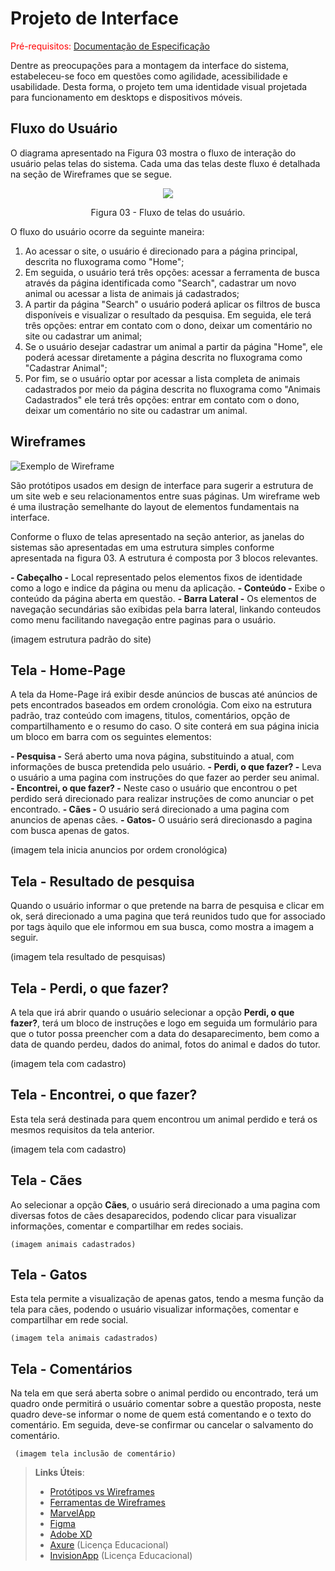 
# Projeto de Interface

<span style="color:red">Pré-requisitos: <a href="2-Especificação do Projeto.md"> Documentação de Especificação</a></span>

Dentre as preocupações para a montagem da interface do sistema, estabeleceu-se foco em questões como agilidade, acessibilidade e usabilidade. Desta forma, o projeto tem uma identidade visual projetada para funcionamento em desktops e dispositivos móveis.

## Fluxo do Usuário

O diagrama apresentado na Figura 03 mostra o fluxo de interação do usuário pelas telas do sistema. Cada uma das telas deste fluxo é detalhada na seção de Wireframes que se segue. 


<p align="center">
<img src="https://user-images.githubusercontent.com/100412134/164344235-76eb329d-046a-4e75-9167-bc63b43c56a6.jpg")
 </p>

<p align="center"> Figura 03 - Fluxo de telas do usuário. </p>

O fluxo do usuário ocorre da seguinte maneira:

1) Ao acessar o site, o usuário é direcionado para a página principal, descrita no fluxograma como "Home";
2) Em seguida, o usuário terá três opções: acessar a ferramenta de busca através da página identificada como "Search", cadastrar um novo animal ou acessar a lista de animais já cadastrados;
3) A partir da página "Search" o usuário poderá aplicar os filtros de busca disponíveis e visualizar o resultado da pesquisa. Em seguida, ele terá três opções: entrar em contato com o dono, deixar um comentário no site ou cadastrar um animal;
4) Se o usuário desejar cadastrar um animal a partir da página "Home", ele poderá acessar diretamente a página descrita no fluxograma como "Cadastrar Animal";
5) Por fim, se o usuário optar por acessar a lista completa de animais cadastrados por meio da página descrita no fluxograma como "Animais Cadastrados" ele terá três opções: entrar em contato com o dono, deixar um comentário no site ou cadastrar um animal.


## Wireframes

![Exemplo de Wireframe](img/wireframe-example.png)

São protótipos usados em design de interface para sugerir a estrutura de um site web e seu relacionamentos entre suas páginas. Um wireframe web é uma ilustração semelhante do layout de elementos fundamentais na interface.

Conforme o fluxo de telas apresentado na seção anterior, as janelas do sistemas são apresentadas em uma estrutura simples conforme apresentada na figura 03. A estrutura é composta por 3 blocos relevantes. 

**- Cabeçalho -** Local representado pelos elementos fixos de identidade como a logo e indice da página ou menu da aplicação.
**- Conteúdo -** Exibe o conteúdo da página aberta em questão.
**- Barra Lateral -** Os elementos de navegação secundárias são exibidas pela barra lateral, linkando conteudos como menu facilitando navegação entre paginas para o usuário.

(imagem estrutura padrão do site)

## Tela - Home-Page

 A tela da Home-Page irá exibir desde anúncios de buscas até anúncios de pets encontrados baseados em ordem cronológia. Com eixo na estrutura padrão, traz conteúdo com imagens, titulos, comentários, opção de compartilhamento e o resumo do caso. O site conterá em sua página inicia um bloco em barra com os seguintes elementos:
 
 **- Pesquisa -** Será aberto uma nova página, substituindo a atual, com informações de busca pretendida pelo usuário.
 **- Perdi, o que fazer? -** Leva o usuário a uma pagina com instruções do que fazer ao perder seu animal.
 **- Encontrei, o que fazer? -** Neste caso o usuário que encontrou o pet perdido será direcionado para realizar instruções de como anunciar o pet encontrado.
 **- Cães -** O usuário será direcionado a uma pagina com anuncios de apenas cães.
 **- Gatos-** O usuário será direcionasdo a pagina com busca apenas de gatos.
 
 (imagem tela inicia anuncios por ordem cronológica)
 
 ## Tela - Resultado de pesquisa
 
 Quando o usuário informar o que pretende na barra de pesquisa e clicar em ok, será direcionado a uma pagina que terá reunidos tudo que for associado por tags àquilo que ele informou em sua busca, como mostra a imagem a seguir. 
 
 (imagem tela resultado de pesquisas)
 
 ## Tela - Perdi, o que fazer?
 
 A tela que irá abrir quando o usuário selecionar a opção **Perdi, o que fazer?**, terá um bloco de instruções e logo em seguida um formulário para que o tutor possa preencher com a data do desaparecimento, bem como a data de quando perdeu, dados do animal, fotos do animal e dados do tutor. 
 
  (imagem tela com cadastro)
  
  ## Tela - Encontrei, o que fazer?
  
  Esta tela será destinada para quem encontrou um animal perdido e terá os mesmos requisitos da tela anterior.
  
   (imagem tela com cadastro)
   
   ## Tela - Cães
   
   Ao selecionar a opção **Cães**, o usuário será direcionado a uma pagina com diversas fotos de cães desaparecidos, podendo clicar para visualizar informações, comentar e compartilhar em redes sociais.
   
    (imagem animais cadastrados)
   
   ## Tela - Gatos
   
   Esta tela permite a visualização de apenas gatos, tendo a mesma função da tela para cães, podendo o usuário visualizar informações, comentar e compartilhar em rede social.
   
    (imagem tela animais cadastrados)
    
## Tela - Comentários
    
  Na tela em que será aberta sobre o animal perdido ou encontrado, terá um quadro onde permitirá o usuário comentar sobre a questão proposta, neste quadro deve-se informar o nome de quem está comentando e o texto do comentário. Em seguida, deve-se confirmar ou cancelar o salvamento do comentário.
    
     (imagem tela inclusão de comentário)
 
> **Links Úteis**:
> - [Protótipos vs Wireframes](https://www.nngroup.com/videos/prototypes-vs-wireframes-ux-projects/)
> - [Ferramentas de Wireframes](https://rockcontent.com/blog/wireframes/)
> - [MarvelApp](https://marvelapp.com/developers/documentation/tutorials/)
> - [Figma](https://www.figma.com/)
> - [Adobe XD](https://www.adobe.com/br/products/xd.html#scroll)
> - [Axure](https://www.axure.com/edu) (Licença Educacional)
> - [InvisionApp](https://www.invisionapp.com/) (Licença Educacional)
